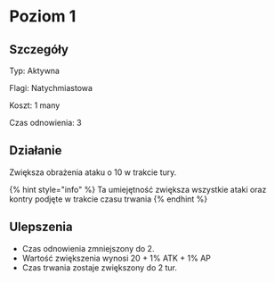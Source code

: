 # Poziom 1

## Szczegóły

Typ: Aktywna

Flagi: Natychmiastowa

Koszt: 1 many

Czas odnowienia: 3

## Działanie

Zwiększa obrażenia ataku o 10 w trakcie tury.

{% hint style="info" %}
Ta umiejętność zwiększa wszystkie ataki oraz kontry podjęte w trakcie czasu trwania
{% endhint %}

## Ulepszenia

* Czas odnowienia zmniejszony do 2.
* Wartość zwiększenia wynosi 20 + 1% ATK + 1% AP
* Czas trwania zostaje zwiększony do 2 tur.




